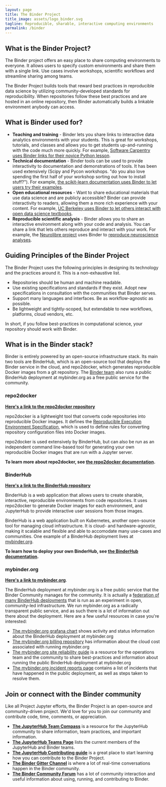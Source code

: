 ```yaml
---
layout: page
title: The Binder Project
title_image: assets/logo_binder.svg
tagline: Reproducible, sharable, interactive computing environments
permalink: /binder
---
```


## What is the Binder Project?

The Binder project offers an easy place to share computing environments to everyone.
It allows users to specify custom environments and share them with a single link.
Use cases involve workshops, scientific workflows and streamline sharing among teams.

The Binder Project builds tools that reward best practices in reproducible data
science by utilizing community-developed standards for
reproducibility. When repositories follow these best practices and are hosted in
an online repository, then Binder automatically builds a linkable environment anybody can access.


## What is Binder used for?

* **Teaching and training** - Binder lets you share links to interactive data analytics environments
  with your students. This is great for workshops, tutorials, and classes and allows
  you to get students up-and-running with the code much more quickly. For example,
  [Software Carpentry uses Binder links for their novice Python lesson](https://github.com/swcarpentry/python-novice-gapminder/blob/840d5249d8e8bb45e203b5d3a1b34e637e2889ef/README.md).
* **Technical documentation** - Binder tools can be used to provide interactivity to documentation and
  demonstrations of tools. It has been used extensively (Scipy and Pycon workshops. "do you also love spending the first half of your workshop sorting out how to install stuff?"). For
  example, [the scikit-learn documentation uses Binder to let users try their examples](https://scikit-learn.org/dev/auto_examples/classification/plot_classifier_comparison.html).
* **Open educational resources** - Want to share educational materials that use data
  science and are publicly accessible? Binder can provide interactivity to readers,
  allowing them a more rich experience with your content. For example,
  [UC Berkeley uses Binder to let others interact with open data science textbooks](https://www.inferentialthinking.com/chapters/08/Functions_and_Tables.html).
* **Reproducible scientific analysis** - Binder allows you to share an interactive
  environment along with your code and analysis. You can share a link that lets
  others reproduce and interact with your work. For example, the
  [Neurolibre project](https://conp-pcno.github.io/) uses Binder to
  [reproduce neuroscience analyses](https://qmrlab.org/t1_book/intro).


## Guiding Principles of the Binder Project

The Binder Project uses the following principles in designing its technology
and the practices around it. This is a non-exhaustive list.

* Repositories should be human and machine readable.
* Use existing specifications and standards if they exist. Adopt new specifications in
  consultation with the communities that Binder serves.
* Support many languages and interfaces. Be as workflow-agnostic as possible.
* Be lightweight and tightly-scoped, but extendable to new workflows, platforms, cloud vendors, etc.

In short, if you follow best-practices in computational science, your repository should work with Binder.

## What is in the Binder stack?

Binder is entirely powered by an open-source infrastructure stack. Its main two
tools are BinderHub, which is an open-source tool that deploys the Binder
service in the cloud, and repo2docker, which generates reproducible Docker
images from a git repository. The [Binder team](https://jupyterhub-team-compass.readthedocs.io/en/latest/team.html)
also runs a public BinderHub deployment at mybinder.org as a free public service for the community.

### repo2docker

**[Here's a link to the repo2docker repository](https://github.com/jupyter/repo2docker)**

repo2docker is a lightweight tool that converts code repositories into reproducible
Docker images. It defines the [Reproducible Execution Environment Specification](https://repo2docker.readthedocs.io/en/latest/specification.html),
which is used to define rules for converting repository configuration files into Docker images.

repo2docker is used extensively by BinderHub, but can also be run as an independent command line-based
tool for generating your own reproducible Docker images that are run with a Jupyter server.


**To learn more about repo2docker, see [the repo2docker documentation](https://repo2docker.readthedocs.io).**

### BinderHub

**[Here's a link to the BinderHub repository](https://github.com/jupyterhub/binderhub)**

BinderHub is a web application that allows users to create sharable, interactive,
reproducible environments from code repositories. It uses repo2docker to generate
Docker images for each environment, and JupyterHub to provide interactive user
sessions from those images.

BinderHub is a web application built on Kubernetes, another open-source tool
for managing cloud infrastructure. It is cloud- and hardware-agnostic, making
it scalable and flexible and able to accomodate many use-cases and communities.
One example of a BinderHub deployment lives at [mybinder.org](https://mybinder.org).

**To learn how to deploy your own BinderHub, see [the BinderHub documentation](https://binderhub.readthedocs.io).**

### mybinder.org

[**Here's a link to mybinder.org**](https://mybinder.org).

The BinderHub deployment at mybinder.org is a free public service that the Binder Community
manages for the community. It is actually a [federation of many BinderHub deployments](https://binderhub.readthedocs.io/en/latest/federation/federation.html)
that is run as an experiment in open, community-led infrastructure. We run mybinder.org
as a radically transparent public service, and as such there is a lot of information out there
about the deployment. Here are a few useful resources in case you're interested:

* [The mybinder.org grafana chart](https://grafana.mybinder.org) shows activity and status
  information about the BinderHub deployment at mybinder.org
* [The mybinder.org billing repository](https://github.com/jupyterhub/binder-billing) has
  information about the cloud cost associated with running mybinder.org
* [The mybinder.org site reliability guide](mybinder-sre.readthedocs.io/) is a resource
  for the operations team and the community to share best-practices and information about
  running the public BinderHub deployment at mybinder.org
* [The mybinder.org incident reports page](mybinder-sre.readthedocs.io/en/latest/#incident-reports)
  contains a list of incidents that have happened in the public deployment, as well as
  steps taken to resolve them.


## Join or connect with the Binder community

Like all Project Jupyter efforts, the Binder Project is an
open-source and community-driven project. We'd love for you
to join our community and contribute code, time, comments, or appreciation.

* [**The JupyterHub Team Compass**](https://jupyterhub-team-compass.readthedocs.io/en/latest/) is a resource
  for the JupyterHub community to share information, team practices, and important information.
* [**The JupyterHub Teams Page**](https://jupyterhub-team-compass.readthedocs.io/en/latest/team.html) lists
  the current members of the JupyterHub and Binder teams.
* [**The JupyterHub Contributing guide**](https://jupyterhub-team-compass.readthedocs.io/en/latest/contributing.html) is
  a great place to start learning how you can contribute to the Binder Project.
* [**The Binder Gitter Channel**](https://gitter.im/binder) is where a lot of real-time
  conversations happen in the Binder community.
* [**The Binder Community Forum**](https://discourse.jupyter.org/c/binder) has a lot of
  community interaction and useful information about using, running, and contributing to Binder.
